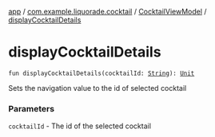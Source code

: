 [app](../../index.md) / [com.example.liquorade.cocktail](../index.md) / [CocktailViewModel](index.md) / [displayCocktailDetails](./display-cocktail-details.md)

# displayCocktailDetails

`fun displayCocktailDetails(cocktailId: `[`String`](https://kotlinlang.org/api/latest/jvm/stdlib/kotlin/-string/index.html)`): `[`Unit`](https://kotlinlang.org/api/latest/jvm/stdlib/kotlin/-unit/index.html)

Sets the navigation value to the id of selected cocktail

### Parameters

`cocktailId` - The id of the selected cocktail